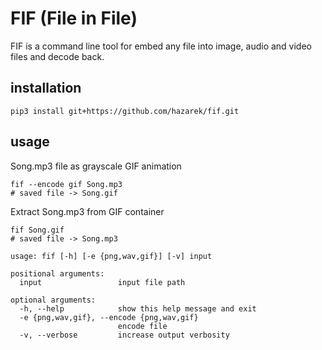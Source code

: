 # FIF (File in File)

FIF is a command line tool for embed any file into image, audio and video files and decode back.

## installation

`pip3 install git+https://github.com/hazarek/fif.git`

## usage

Song.mp3 file as grayscale GIF animation

```shell
fif --encode gif Song.mp3
# saved file -> Song.gif
```

Extract Song.mp3 from GIF container

```shell
fif Song.gif
# saved file -> Song.mp3
```

```shell
usage: fif [-h] [-e {png,wav,gif}] [-v] input

positional arguments:
  input                 input file path

optional arguments:
  -h, --help            show this help message and exit
  -e {png,wav,gif}, --encode {png,wav,gif}
                        encode file
  -v, --verbose         increase output verbosity
  ```
